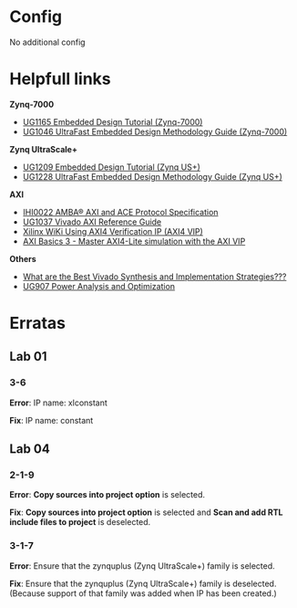 # Config
 No additional config 

# Helpfull links

**Zynq-7000**

- [UG1165 Embedded Design Tutorial (Zynq-7000)](https://www.xilinx.com/support/documentation/sw_manuals/xilinx2020_1/ug1165-zynq-embedded-design-tutorial.pdf)
- [UG1046 UltraFast Embedded Design Methodology Guide (Zynq-7000)](ttps://www.xilinx.com/support/documentation/sw_manuals/ug1046-ultrafast-design-methodology-guide.pdf )

**Zynq UltraScale+**

- [UG1209 Embedded Design Tutorial (Zynq US+)](https://www.xilinx.com/support/documentation/sw_manuals/xilinx2020_1/ug1209-embedded-design-tutorial.pdf)
- [UG1228 UltraFast Embedded Design Methodology Guide (Zynq US+)](https://www.xilinx.com/support/documentation/sw_manuals/ug1228-ultrafast-embedded-design-methodology-guide.pdf)

**AXI**

- [IHI0022 AMBA® AXI and ACE Protocol Specification](https://developer.arm.com/documentation/ihi0022/h)
- [UG1037 Vivado AXI Reference Guide](https://www.xilinx.com/support/documentation/ip_documentation/axi_ref_guide/latest/ug1037-vivado-axi-reference-guide.pdf)
- [Xilinx WiKi Using AXI4 Verification IP (AXI4 VIP)](https://xilinx-wiki.atlassian.net/wiki/spaces/A/pages/18842507/Using+the+AXI4+VIP+as+a+master+to+read+and+write+to+an+AXI4-Lite+slave+interface)
- [AXI Basics 3 - Master AXI4-Lite simulation with the AXI VIP](https://forums.xilinx.com/t5/Design-and-Debug-Techniques-Blog/AXI-Basics-3-Master-AXI4-Lite-simulation-with-the-AXI-VIP/ba-p/1058302)

**Others**

- [What are the Best Vivado Synthesis and Implementation Strategies???](https://miscircuitos.com/vivado-synthesis-and-implementation-strategies/)
- [UG907 Power Analysis and Optimization](https://www.xilinx.com/support/documentation/sw_manuals/xilinx2020_1/ug907-vivado-power-analysis-optimization.pdf)



# Erratas
## Lab 01
### 3-6

**Error**: IP name: xlconstant

**Fix**: IP name: constant

## Lab 04
### 2-1-9
**Error**: __Copy sources into project option__ is selected.

**Fix**: __Copy sources into project option__ is selected and __Scan and add RTL include files to project__ is deselected.

### 3-1-7
**Error**: Ensure that the zynquplus (Zynq UltraScale+) family is selected.

**Fix**: Ensure that the zynquplus (Zynq UltraScale+) family is deselected. (Because support of that family was added when IP has been created.)
